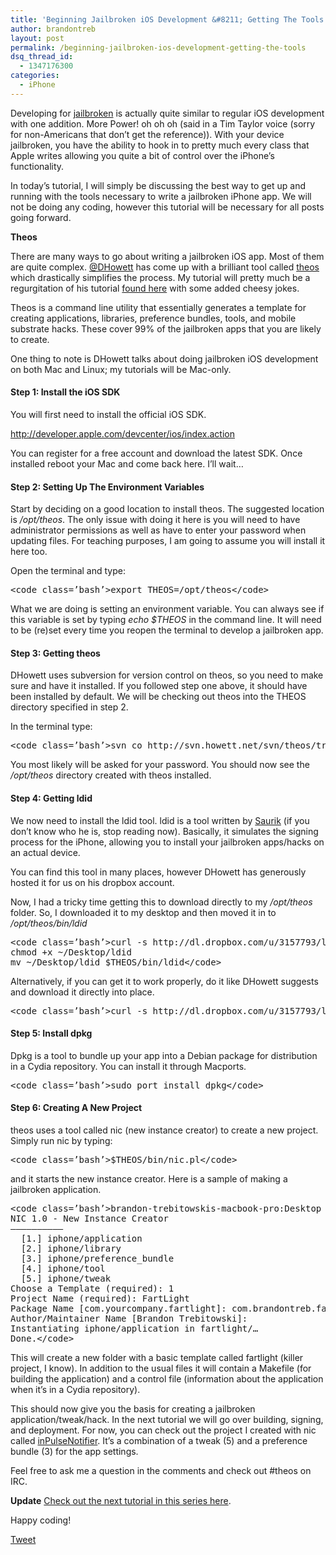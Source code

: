 ```yaml
---
title: 'Beginning Jailbroken iOS Development &#8211; Getting The Tools'
author: brandontreb
layout: post
permalink: /beginning-jailbroken-ios-development-getting-the-tools
dsq_thread_id:
  - 1347176300
categories:
  - iPhone
---
```

Developing for [jailbroken][1] is actually quite similar to regular iOS development with one addition. More Power! oh oh oh (said in a Tim Taylor voice (sorry for non-Americans that don&#8217;t get the reference)). With your device jailbroken, you have the ability to hook in to pretty much every class that Apple writes allowing you quite a bit of control over the iPhone&#8217;s functionality.

In today&#8217;s tutorial, I will simply be discussing the best way to get up and running with the tools necessary to write a jailbroken iPhone app. We will not be doing any coding, however this tutorial will be necessary for all posts going forward.

**Theos**

There are many ways to go about writing a jailbroken iOS app. Most of them are quite complex. [@DHowett][2] has come up with a brilliant tool called [theos][3] which drastically simplifies the process. My tutorial will pretty much be a regurgitation of his tutorial [found here][3] with some added cheesy jokes.

Theos is a command line utility that essentially generates a template for creating applications, libraries, preference bundles, tools, and mobile substrate hacks. These cover 99% of the jailbroken apps that you are likely to create.

One thing to note is DHowett talks about doing jailbroken iOS development on both Mac and Linux; my tutorials will be Mac-only.

#### Step 1: Install the iOS SDK

You will first need to install the official iOS SDK.

<http://developer.apple.com/devcenter/ios/index.action>

You can register for a free account and download the latest SDK. Once installed reboot your Mac and come back here. I&#8217;ll wait&#8230;

#### Step 2: Setting Up The Environment Variables

Start by deciding on a good location to install theos. The suggested location is */opt/theos*. The only issue with doing it here is you will need to have administrator permissions as well as have to enter your password when updating files. For teaching purposes, I am going to assume you will install it here too.

Open the terminal and type:

<div>
  <pre>&lt;code class=’bash’>export THEOS=/opt/theos&lt;/code></pre>
</div>

What we are doing is setting an environment variable. You can always see if this variable is set by typing *echo $THEOS* in the command line. It will need to be (re)set every time you reopen the terminal to develop a jailbroken app.

#### Step 3: Getting theos

DHowett uses subversion for version control on theos, so you need to make sure and have it installed. If you followed step one above, it should have been installed by default. We will be checking out theos into the THEOS directory specified in step 2.

In the terminal type:

<div>
  <pre>&lt;code class=’bash’>svn co http://svn.howett.net/svn/theos/trunk $THEOS&lt;/code></pre>
</div>

You most likely will be asked for your password. You should now see the */opt/theos* directory created with theos installed.

#### Step 4: Getting ldid

We now need to install the ldid tool. ldid is a tool written by [Saurik][4] (if you don&#8217;t know who he is, stop reading now). Basically, it simulates the signing process for the iPhone, allowing you to install your jailbroken apps/hacks on an actual device.

You can find this tool in many places, however DHowett has generously hosted it for us on his dropbox account.

Now, I had a tricky time getting this to download directly to my */opt/theos* folder. So, I downloaded it to my desktop and then moved it in to */opt/theos/bin/ldid*

<div>
  <pre>&lt;code class=’bash’>curl -s http://dl.dropbox.com/u/3157793/ldid &gt; ~/Desktop/ldid
chmod +x ~/Desktop/ldid
mv ~/Desktop/ldid $THEOS/bin/ldid&lt;/code></pre>
</div>

Alternatively, if you can get it to work properly, do it like DHowett suggests and download it directly into place.

<div>
  <pre>&lt;code class=’bash’>curl -s http://dl.dropbox.com/u/3157793/ldid &gt; $THEOS/bin/ldid; chmod +x $THEOS/bin/ldid&lt;/code></pre>
</div>

#### Step 5: Install dpkg

Dpkg is a tool to bundle up your app into a Debian package for distribution in a Cydia repository. You can install it through Macports.

<div>
  <pre>&lt;code class=’bash’>sudo port install dpkg&lt;/code></pre>
</div>

#### Step 6: Creating A New Project

theos uses a tool called nic (new instance creator) to create a new project. Simply run nic by typing:

<div>
  <pre>&lt;code class=’bash’>$THEOS/bin/nic.pl&lt;/code></pre>
</div>

and it starts the new instance creator. Here is a sample of making a jailbroken application.

<div>
  <pre>&lt;code class=’bash’>brandon-trebitowskis-macbook-pro:Desktop brandontreb$ $THEOS/bin/nic.pl
NIC 1.0 - New Instance Creator
——————————
  [1.] iphone/application
  [2.] iphone/library
  [3.] iphone/preference_bundle
  [4.] iphone/tool
  [5.] iphone/tweak
Choose a Template (required): 1
Project Name (required): FartLight
Package Name [com.yourcompany.fartlight]: com.brandontreb.fartlight
Author/Maintainer Name [Brandon Trebitowski]: 
Instantiating iphone/application in fartlight/…
Done.&lt;/code></pre>
</div>

This will create a new folder with a basic template called fartlight (killer project, I know). In addition to the usual files it will contain a Makefile (for building the application) and a control file (information about the application when it&#8217;s in a Cydia repository).

This should now give you the basis for creating a jailbroken application/tweak/hack. In the next tutorial we will go over building, signing, and deployment. For now, you can check out the project I created with nic called [inPulseNotifier][5]. It&#8217;s a combination of a tweak (5) and a preference bundle (3) for the app settings.

Feel free to ask me a question in the comments and check out #theos on IRC.

**Update** [Check out the next tutorial in this series here][6].

Happy coding!

<div style="">
  <a href="http://twitter.com/share" class="twitter-share-button" data-count="horizontal" data-text="Beginning Jailbroken iOS Development - Getting The Tools" data-url="http://brandontreb.com/beginning-jailbroken-ios-development-getting-the-tools"  data-via="brandontreb" data-related="brandontreb:">Tweet</a>
</div>

 [1]: http://en.wikipedia.org/wiki/IOS_jailbreaking
 [2]: http://twitter.com/dhowett
 [3]: http://iphonedevwiki.net/index.php/Theos/Getting_Started
 [4]: http://www.saurik.com/
 [5]: https://github.com/brandontreb/inPulseNotifier
 [6]: /beginning-jailbroken-ios-development-building-and-deployment/